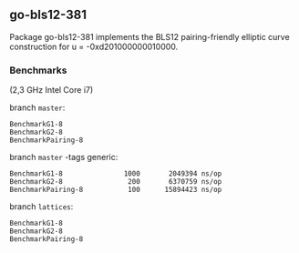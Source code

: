 ## go-bls12-381

Package go-bls12-381 implements the BLS12 pairing-friendly elliptic curve construction for u = -0xd201000000010000.

### Benchmarks

(2,3 GHz Intel Core i7)

branch `master`:

```
BenchmarkG1-8
BenchmarkG2-8
BenchmarkPairing-8
```

branch `master` -tags generic:

```
BenchmarkG1-8        	    1000	   2049394 ns/op
BenchmarkG2-8        	     200	   6370759 ns/op
BenchmarkPairing-8   	     100	  15894423 ns/op
```

branch `lattices`:

```
BenchmarkG1-8
BenchmarkG2-8
BenchmarkPairing-8
```
